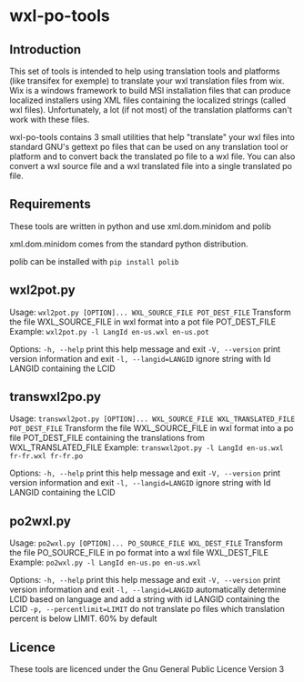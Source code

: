 wxl-po-tools
============

Introduction
------------

This set of tools is intended to help using translation tools and platforms (like transifex for exemple) to translate your wxl translation files from wix.
Wix is a windows framework to build MSI installation files that can produce localized installers using XML files containing the localized strings (called wxl files). Unfortunately, a lot (if not most) of the translation platforms can't work with these files.

wxl-po-tools contains 3 small utilities that help "translate" your wxl files into standard GNU's gettext po files that can be used on any translation tool or platform and to convert back the translated po file to a wxl file.
You can also convert a wxl source file and a wxl translated file into a single translated po file.

Requirements
------------

These tools are written in python and use xml.dom.minidom and polib

xml.dom.minidom comes from the standard python distribution.

polib can be installed with `pip install polib`

wxl2pot.py
----------

Usage: `wxl2pot.py [OPTION]... WXL_SOURCE_FILE POT_DEST_FILE`
Transform the file WXL_SOURCE_FILE in wxl format into a pot file POT_DEST_FILE
Example: `wxl2pot.py -l LangId en-us.wxl en-us.pot`

Options:
`-h, --help`             print this help message and exit
`-V, --version`          print version information and exit
`-l, --langid=LANGID`    ignore string with Id LANGID containing the LCID

transwxl2po.py
--------------

Usage: `transwxl2pot.py [OPTION]... WXL_SOURCE_FILE WXL_TRANSLATED_FILE POT_DEST_FILE`
Transform the file WXL_SOURCE_FILE in wxl format into a po file POT_DEST_FILE
containing the translations from WXL_TRANSLATED_FILE
Example: `transwxl2pot.py -l LangId en-us.wxl fr-fr.wxl fr-fr.po`

Options:
`-h, --help`             print this help message and exit
`-V, --version`          print version information and exit
`-l, --langid=LANGID`    ignore string with Id LANGID containing the LCID

po2wxl.py
---------

Usage: `po2wxl.py [OPTION]... PO_SOURCE_FILE WXL_DEST_FILE`
Transform the file PO_SOURCE_FILE in po format into a wxl file WXL_DEST_FILE
Example: `po2wxl.py -l LangId en-us.po en-us.wxl`

Options:
`-h, --help`                print this help message and exit
`-V, --version`             print version information and exit
`-l, --langid=LANGID`       automatically determine LCID based on language and add a string with id LANGID containing the LCID
`-p, --percentlimit=LIMIT`  do not translate po files which translation percent is below LIMIT. 60% by default

Licence
-------

These tools are licenced under the Gnu General Public Licence Version 3

